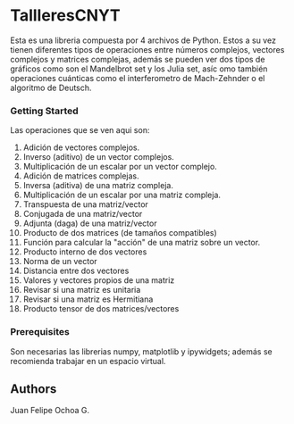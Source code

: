 # TallleresCNYT
Esta es una libreria compuesta por 4 archivos de Python. Estos a su vez tienen diferentes tipos de operaciones entre números complejos, vectores complejos y matrices complejas, además se pueden ver dos tipos de gráficos como son el Mandelbrot set y los Julia set, asíc omo también operaciones cuánticas como el interferometro de Mach-Zehnder o el algoritmo de Deutsch.
### Getting Started
Las operaciones que se ven aqui son:
1. Adición de vectores complejos.
2. Inverso (aditivo) de un vector complejos.
3. Multiplicación de un escalar por un vector complejo.
4. Adición de matrices complejas.
5. Inversa (aditiva) de una matriz compleja.
6. Multiplicación de un escalar por una matriz compleja.
7. Transpuesta de una matriz/vector
8. Conjugada de una matriz/vector
9. Adjunta (daga) de una matriz/vector
10. Producto de dos matrices (de tamaños compatibles)
11. Función para calcular la "acción" de una matriz sobre un vector.
12. Producto interno de dos vectores
13. Norma de un vector
14. Distancia entre dos vectores
15. Valores  y vectores propios de una matriz
16. Revisar si una matriz es unitaria
17. Revisar si una matriz es Hermitiana
18. Producto tensor de dos matrices/vectores
### Prerequisites
Son necesarias las librerias numpy, matplotlib y ipywidgets; además se recomienda trabajar en un espacio virtual.
## Authors
Juan Felipe Ochoa G.
